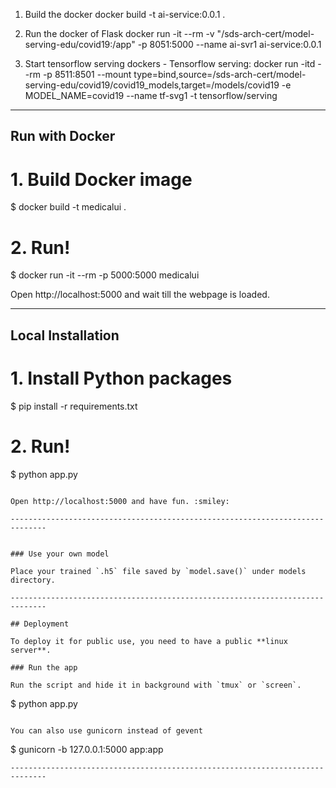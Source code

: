 
1. Build the docker
docker build -t ai-service:0.0.1 .

2. Run the docker of Flask 
docker run -it --rm -v "/sds-arch-cert/model-serving-edu/covid19:/app" -p 8051:5000 --name ai-svr1 ai-service:0.0.1

3. Start tensorflow serving dockers  - Tensorflow serving:
docker run -itd --rm -p 8511:8501 --mount type=bind,source=/sds-arch-cert/model-serving-edu/covid19/covid19_models,target=/models/covid19 -e MODEL_NAME=covid19 --name tf-svg1 -t tensorflow/serving


-----------------------
## Run with Docker

# 1. Build Docker image
$ docker build -t medicalui .

# 2. Run!
$ docker run -it --rm -p 5000:5000 medicalui

Open http://localhost:5000 and wait till the webpage is loaded.

------------------------------------------------------------------------------
## Local Installation

# 1. Install Python packages
$ pip install -r requirements.txt

# 2. Run!
$ python app.py
```

Open http://localhost:5000 and have fun. :smiley:

------------------------------------------------------------------------------


### Use your own model

Place your trained `.h5` file saved by `model.save()` under models directory.

------------------------------------------------------------------------------

## Deployment

To deploy it for public use, you need to have a public **linux server**.

### Run the app

Run the script and hide it in background with `tmux` or `screen`.
```
$ python app.py
```

You can also use gunicorn instead of gevent
```
$ gunicorn -b 127.0.0.1:5000 app:app
```
------------------------------------------------------------------------------
